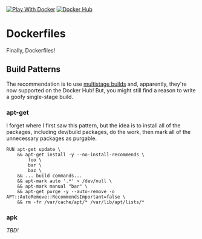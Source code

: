 [![Play With Docker](https://img.shields.io/badge/labs-play--with--docker.com-blue.svg)](https://labs.play-with-docker.com/) [![Docker Hub](https://img.shields.io/badge/docker%20hub-anthonymastrean-blue.svg)](https://hub.docker.com/u/anthonymastrean/)

# Dockerfiles

Finally, Dockerfiles!

## Build Patterns

The recommendation is to use [multistage builds](https://docs.docker.com/develop/develop-images/multistage-build/) and, apparently, they're now supported on the Docker Hub! But, you might still find a reason to write a goofy single-stage build.

### apt-get

I forget where I first saw this pattern, but the idea is to install all of the packages, including dev/build packages, do the work, then mark all of the unnecessary packages as purgable.

```
RUN apt-get update \
    && apt-get install -y --no-install-recommends \
        foo \
        bar \
        baz \
    && ... build commands... 
    && apt-mark auto '.*' > /dev/null \
    && apt-mark manual "bar" \
    && apt-get purge -y --auto-remove -o APT::AutoRemove::RecommendsImportant=false \
    && rm -fr /var/cache/apt/* /var/lib/apt/lists/*
```

### apk

_TBD!_
